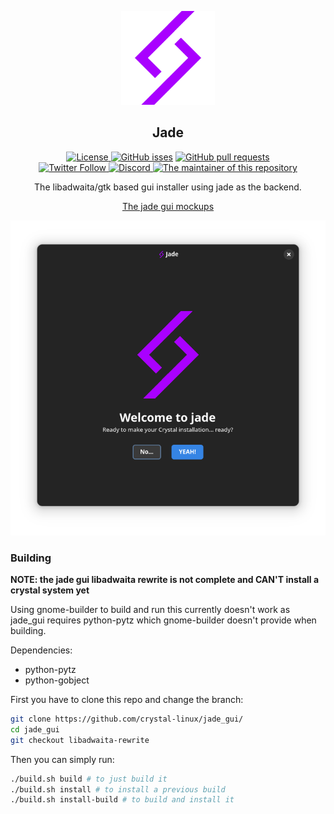 <p align="center">
  <a href="https://github.com/crystal-linux/todo/">
    <img src="https://github.com/crystal-linux/branding/blob/main/logos/crystal-logo-minimal.png?raw=true" alt="Logo" width="150" height="150">
  </a>
</p>

<h2 align="center">Jade</h2>

<p align="center">
    <a href="https://github.com/crystal-linux/.github/blob/main/LICENSE"><img src="https://img.shields.io/badge/License-GPL--3.0-blue.svg" alt="License">
    <a href="https://github/crystal-linux/jade_gui"><img alt="GitHub isses" src="https://img.shields.io/github/issues-raw/crystal-linux/jade_gui"></a>
    <a href="https://github/crystal-linux/jade_gui"><img alt="GitHub pull requests" src="https://img.shields.io/github/issues-pr-raw/crystal-linux/jade_gui"></a><br>
    <a href="https://twitter.com/intent/user?screen_name=crystal_linux"><img alt="Twitter Follow" src="https://img.shields.io/twitter/follow/crystal_linux?style=flat?color=blue">
    <a href="https://discord.gg/hYJgu8K5aA"><img alt="Discord" src="https://img.shields.io/discord/825473796227858482?color=blue&label=Discord&logo=Discord&logoColor=white"> </a>
    <a href="https://github.com/axtloss"><a href="https://github.com/axtloss"><img src="https://img.shields.io/badge/Maintainer-@axtloss-brightgreen" alt="The maintainer of this repository" href="https://github.com/axtloss"></a></a>
</p>

<p align="center"> The libadwaita/gtk based gui installer using jade as the backend.
</p>

<p align="center"><a  href="https://github.com/crystal-linux/demos-mockups/blob/main/preview.pdf">The jade gui mockups</p></a>


![](main-page-screenshot.png)


### Building
__NOTE: the jade gui libadwaita rewrite is not complete and CAN'T install a crystal system yet__

Using gnome-builder to build and run this currently doesn't work as jade_gui requires python-pytz which gnome-builder doesn't provide when building.

Dependencies:
- python-pytz
- python-gobject


First you have to clone this repo and change the branch:
```sh
git clone https://github.com/crystal-linux/jade_gui/
cd jade_gui
git checkout libadwaita-rewrite
```
Then you can simply run:
```sh
./build.sh build # to just build it
./build.sh install # to install a previous build
./build.sh install-build # to build and install it
```
